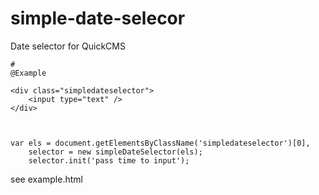 # simple-date-selecor
Date selector for QuickCMS

    #
    @Example 

    <div class="simpledateselector">
        <input type="text" />
    </div>
    
    

    var els = document.getElementsByClassName('simpledateselector')[0],
        selector = new simpleDateSelector(els);
        selector.init('pass time to input');
    
    
see example.html